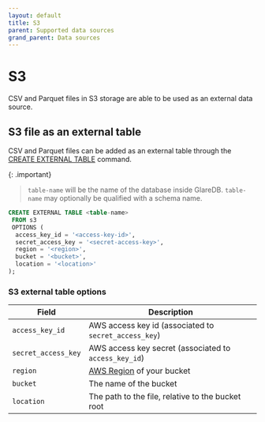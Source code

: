 ```yaml
---
layout: default
title: S3
parent: Supported data sources
grand_parent: Data sources
---
```


# S3

CSV and Parquet files in S3 storage are able to be used as an external data
source.

## S3 file as an external table

CSV and Parquet files can be added as an external table through the
[CREATE EXTERNAL TABLE] command.

{: .important}

> `table-name` will be the name of the database inside GlareDB. `table-name` may
> optionally be qualified with a schema name.

```sql
CREATE EXTERNAL TABLE <table-name>
 FROM s3
 OPTIONS (
  access_key_id = '<access-key-id>',
  secret_access_key = '<secret-access-key>',
  region = '<region>',
  bucket = '<bucket>',
  location = '<location>'
);
```

### S3 external table options

| Field               | Description                                           |
| ------------------- | ----------------------------------------------------- |
| `access_key_id`     | AWS access key id (associated to `secret_access_key`)  |
| `secret_access_key` | AWS access key secret (associated to `access_key_id`) |
| `region`            | [AWS Region] of your bucket                           |
| `bucket`            | The name of the bucket                                |
| `location`          | The path to the file, relative to the bucket root     |

<!-- markdownlint-disable line-length -->

[CREATE EXTERNAL TABLE]: /docs/sql-reference/sql-commands/create-external-table
[AWS Region]: https://docs.aws.amazon.com/general/latest/gr/rande.html#s3_region

<!-- markdownlint-enable line-length -->
